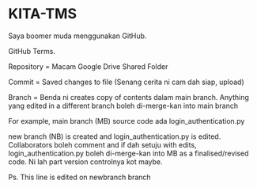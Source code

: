 # KITA-TMS
Saya boomer muda menggunakan GitHub.

GitHub Terms.

Repository = Macam Google Drive Shared Folder

Commit = Saved changes to file (Senang cerita ni cam dah siap, upload)

Branch = Benda ni creates copy of contents dalam main branch. Anything yang edited in a different branch boleh di-merge-kan into main branch

For example, main branch (MB) source code ada login_authentication.py

new branch (NB) is created and login_authentication.py is edited. Collaborators boleh comment and if dah setuju with edits, login_authentication.py boleh di-merge-kan into
MB as a finalised/revised code. Ni lah part version controlnya kot maybe.

Ps. This line is edited on newbranch branch
